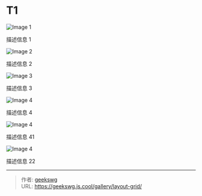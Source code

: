 # T1


<div class="grid grid-cols-2 sm:grid-cols-3 md:grid-cols-4 lg:grid-cols-5 gap-4 p-4">
  <div class="relative group">
    <img src="https://via.placeholder.com/300" alt="Image 1" class="w-full h-full object-cover rounded-lg">
    <div class="absolute bottom-0 left-0 right-0 bg-black bg-opacity-50 text-white text-center p-0 max-h-0 group-hover:max-h-24 overflow-hidden transition-all duration-300">
      <p>描述信息 1</p>
    </div>
  </div>

  <div class="relative group">
    <img src="https://via.placeholder.com/300" alt="Image 2" class="w-full h-full object-cover rounded-lg">
    <div class="absolute bottom-0 left-0 right-0 bg-black bg-opacity-50 text-white text-center p-0 max-h-0 group-hover:max-h-24 overflow-hidden transition-all duration-300">
      <p>描述信息 2</p>
    </div>
  </div>

  <div class="relative group">
    <img src="https://via.placeholder.com/300" alt="Image 3" class="w-full h-full object-cover rounded-lg">
    <div class="absolute bottom-0 left-0 right-0 bg-black bg-opacity-50 text-white text-center p-0 max-h-0 group-hover:max-h-24 overflow-hidden transition-all duration-300">
      <p>描述信息 3</p>
    </div>
  </div>

  <div class="relative group">
    <img src="https://via.placeholder.com/500" alt="Image 4" class="w-full h-full object-cover rounded-lg">
    <div class="absolute bottom-0 left-0 right-0 bg-black bg-opacity-50 text-white text-center p-0 max-h-0 group-hover:max-h-24 overflow-hidden transition-all duration-300">
      <p>描述信息 4</p>
    </div>
  </div>
  <div class="relative group cursor-pointer overflow-hidden ">
    <img src="https://via.placeholder.com/600X400" alt="Image 4" class="w-full h-full object-cover">
    <div class="absolute bottom-0 left-0 right-0 bg-black bg-opacity-50 text-white text-center p-0 max-h-0 group-hover:max-h-96 overflow-hidden transition-all duration-300">
      <p cursor-pointer>描述信息 41</p>
    </div>
  </div>

  <div class="relative group cursor-pointer overflow-hidden min-h-64">
    <img src="https://via.placeholder.com/300X400" alt="Image 4" class="w-full h-full object-cover">
    <div class="absolute bottom-0 left-0 right-0 bg-black bg-opacity-50 text-white text-center p-0 max-h-0 group-hover:max-h-96 overflow-hidden transition-all duration-300">
      <p cursor-pointer>描述信息 22</p>
    </div>
  </div>

</div>



---

> 作者: [geekswg](https://github.com/geekswg)  
> URL: https://geekswg.js.cool/gallery/layout-grid/  

